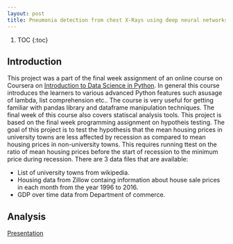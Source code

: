 ```yaml
---
layout: post
title: Pneumonia detection from chest X-Rays using deep neural networks
---
```


1. TOC
{:toc}

## Introduction

This project was a part of the final week assignment of an online course on Coursera on [Introduction to Data Science in Python](https://www.coursera.org/learn/python-data-analysis/). In general this course introduces the learners to various advanced Python features such asusage of lambda, list comprehension etc.. The course is very useful for getting familiar with pandas library and dataframe manipulation techniques. The final week of this course also covers statiscal analysis tools. This project is based on the final week programming assignment on hypotheis testing. The goal of this project is to test the hypothesis that the mean housing prices in university towns are less affected by recession as compared to mean housing prices in non-university towns. This requires running ttest on the ratio of mean housing prices before the start of recession to the minimum price during recession. 
There are 3 data files that are available:
  * List of university towns from wikipedia.
  * Housing data from Zillow containg information about house sale prices in each month from the year 1996 to 2016.
  * GDP over time data from Department of commerce.

## Analysis

[Presentation](assets/Presentation_CGG.pdf)

